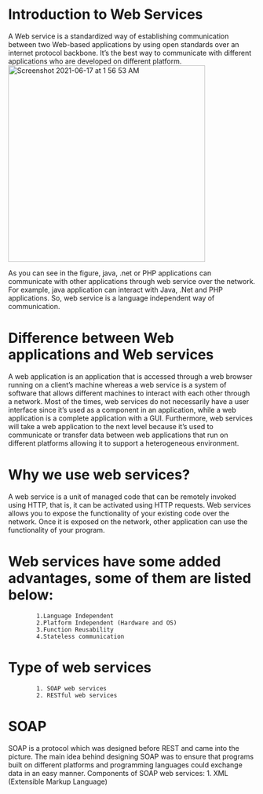 # Introduction to Web Services
A Web service is a standardized way of establishing communication between two Web-based applications by using open standards over an internet protocol backbone. It’s the best way to communicate with different applications who are developed on different platform.
<img width="401" alt="Screenshot 2021-06-17 at 1 56 53 AM" src="https://user-images.githubusercontent.com/76476308/122288150-5b690380-cf0f-11eb-9c68-224f2a7dbd77.png">

As you can see in the figure, java, .net or PHP applications can communicate with other applications through web service over the network. For example, java application can interact with Java, .Net and PHP applications. So, web service is a language independent way of communication.
# Difference between Web applications and Web services
A web application is an application that is accessed through a web browser running on a client’s machine whereas a web service is a system of software that allows different machines to interact with each other through a network. Most of the times, web services do not necessarily have a user interface since it’s used as a component in an application, while a web application is a complete application with a GUI. Furthermore, web services will take a web application to the next level because it’s used to communicate or transfer data between web applications that run on different platforms allowing it to support a heterogeneous environment.
# Why we use web services?
A web service is a unit of managed code that can be remotely invoked using HTTP, that is, it can be activated using HTTP requests. Web services allows you to expose the functionality of your existing code over the network. Once it is exposed on the network, other application can use the functionality of your program.

# Web services have some added advantages, some of them are listed below:
            1.Language Independent
            2.Platform Independent (Hardware and OS)
            3.Function Reusability
            4.Stateless communication

# Type of web services
            1. SOAP web services
            2. RESTful web services
           
# SOAP
SOAP is a protocol which was designed before REST and came into the picture. The main idea behind designing SOAP was to ensure that programs built on different platforms and programming languages could exchange data in an easy manner.
Components of SOAP web services:
            1. XML (Extensible Markup Language)
       

